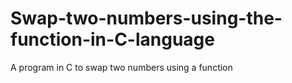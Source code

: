 # Swap-two-numbers-using-the-function-in-C-language
A program in C to swap two numbers using a function
